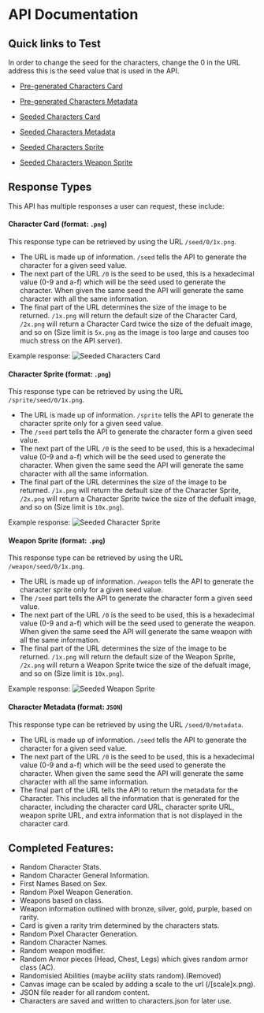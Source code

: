 # API Documentation

## Quick links to Test

In order to change the seed for the characters, change the 0 in the URL address this is the seed value that is used in the API.

- [Pre-generated Characters Card](https://character-gen-api.onrender.com/special/0/1x.png)
- [Pre-generated Characters Metadata](https://character-gen-api.onrender.com/special/0/metadata)

- [Seeded Characters Card](https://character-gen-api.onrender.com/seed/0/1x.png)
- [Seeded Characters Metadata](https://character-gen-api.onrender.com/seed/0/metadata)

- [Seeded Characters Sprite](https://character-gen-api.onrender.com/sprite/seed/0/10x.png)

- [Seeded Characters Weapon Sprite](https://character-gen-api.onrender.com/weapon/seed/0/10x.png)

## Response Types

This API has multiple responses a user can request, these include:

#### Character Card (format: `.png`)

This response type can be retrieved by using the URL `/seed/0/1x.png`.

- The URL is made up of information. `/seed` tells the API to generate the character for a given seed value.
- The next part of the URL `/0` is the seed to be used, this is a hexadecimal value (0-9 and a-f) which will be the seed used to generate the character. When given the same seed the API will generate the same character with all the same information.
- The final part of the URL determines the size of the image to be returned. `/1x.png` will return the default size of the Character Card, `/2x.png` will return a Character Card twice the size of the defualt image, and so on (Size limit is `5x.png` as the image is too large and causes too much stress on the API server).

Example response:
![Seeded Characters Card](https://character-gen-api.onrender.com/seed/0/1x.png)

#### Character Sprite (format: `.png`)

This response type can be retrieved by using the URL `/sprite/seed/0/1x.png`.

- The URL is made up of information. `/sprite` tells the API to generate the character sprite only for a given seed value.
- The `/seed` part tells the API to generate the character form a given seed value.
- The next part of the URL `/0` is the seed to be used, this is a hexadecimal value (0-9 and a-f) which will be the seed used to generate the character. When given the same seed the API will generate the same character with all the same information.
- The final part of the URL determines the size of the image to be returned. `/1x.png` will return the default size of the Character Sprite, `/2x.png` will return a Character Sprite twice the size of the defualt image, and so on (Size limit is `10x.png`).

Example response:
![Seeded Character Sprite](https://character-gen-api.onrender.com/sprite/seed/0/10x.png)

#### Weapon Sprite (format: `.png`)

This response type can be retrieved by using the URL `/weapon/seed/0/1x.png`.

- The URL is made up of information. `/weapon` tells the API to generate the character sprite only for a given seed value.
- The `/seed` part tells the API to generate the character form a given seed value.
- The next part of the URL `/0` is the seed to be used, this is a hexadecimal value (0-9 and a-f) which will be the seed used to generate the weapon. When given the same seed the API will generate the same weapon with all the same information.
- The final part of the URL determines the size of the image to be returned. `/1x.png` will return the default size of the Weapon Sprite, `/2x.png` will return a Weapon Sprite twice the size of the defualt image, and so on (Size limit is `10x.png`).

Example response:
![Seeded Weapon Sprite](https://character-gen-api.onrender.com/weapon/seed/0/10x.png)

#### Character Metadata (format: `JSON`)

This response type can be retrieved by using the URL `/seed/0/metadata`.

- The URL is made up of information. `/seed` tells the API to generate the character for a given seed value.
- The next part of the URL `/0` is the seed to be used, this is a hexadecimal value (0-9 and a-f) which will be the seed used to generate the character. When given the same seed the API will generate the same character with all the same information.
- The final part of the URL tells the API to return the metadata for the Character. This includes all the information that is generated for the character, including the character card URL, character sprite URL, weapon sprite URL, and extra information that is not displayed in the character card.

## Completed Features:

- Random Character Stats.
- Random Character General Information.
- First Names Based on Sex.
- Random Pixel Weapon Generation.
- Weapons based on class.
- Weapon information outlined with bronze,
  silver, gold, purple, based on rarity.
- Card is given a rarity trim determined
  by the characters stats.
- Random Pixel Character Generation.
- Random Character Names.
- Random weapon modifier.
- Random Armor pieces (Head, Chest, Legs) which gives random armor class (AC).
- Randomisied Abilities (maybe acility stats random).(Removed)
- Canvas image can be scaled by adding a scale
  to the url (/[scale]x.png).
- JSON file reader for
  all random content.
- Characters are saved and written to
  characters.json for later use.
